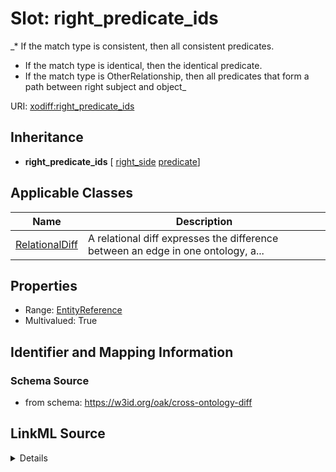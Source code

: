# Slot: right_predicate_ids
_* If the match type is consistent, then all consistent predicates.
* If the match type is identical, then the identical predicate.
* If the match type is OtherRelationship, then all predicates that form a path between right subject and object_


URI: [xodiff:right_predicate_ids](https://w3id.org/oak/cross-ontology-diff/right_predicate_ids)




## Inheritance

* **right_predicate_ids** [ [right_side](right_side.md) [predicate](predicate.md)]





## Applicable Classes

| Name | Description |
| --- | --- |
[RelationalDiff](RelationalDiff.md) | A relational diff expresses the difference between an edge in one ontology, a...






## Properties

* Range: [EntityReference](EntityReference.md)
* Multivalued: True








## Identifier and Mapping Information







### Schema Source


* from schema: https://w3id.org/oak/cross-ontology-diff




## LinkML Source

<details>
```yaml
name: right_predicate_ids
description: '* If the match type is consistent, then all consistent predicates.

  * If the match type is identical, then the identical predicate.

  * If the match type is OtherRelationship, then all predicates that form a path between
  right subject and object'
from_schema: https://w3id.org/oak/cross-ontology-diff
rank: 1000
mixins:
- right_side
- predicate
multivalued: true
alias: right_predicate_ids
owner: RelationalDiff
domain_of:
- RelationalDiff
range: EntityReference

```
</details>